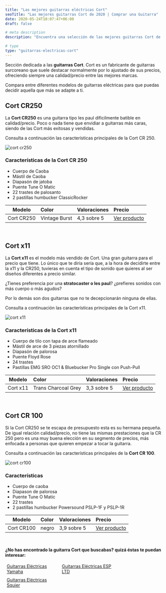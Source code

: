 ```yaml
---
title: "Las mejores guitarras eléctricas Cort"
seoTitle: "Las mejores guitarras Cort de 2020 | Comprar una Guitarra"
date: 2020-05-24T10:07:47+06:00
draft: false

# meta description
description: "Encuentra una selección de las mejores guitarras Cort de 2020 &#9989;  Compara entre modelos exitosos como la Cort cr250 o la cort x11"

# type
type: "guitarras-electricas-cort"
---
```


Sección dedicada a las **guitarras Cort**. Cort es un fabricante de guitarras surcoreano que suele destacar normalmente por lo ajustado de sus precios, ofreciendo siempre una calidad/precio entre las mejores marcas.

Compara entre diferentes modelos de guitarras eléctricas para que puedas decidir aquella que más se adapte a ti.

## Cort CR250

La **Cort CR250** es una guitarra tipo les paul dificilmente batible en calidad/precio. Poco o nada tiene que envidiar a guitarras más caras, siendo de las Cort más exitosas y vendidas.

Consulta a continuación las características principales de la Cort CR 250.

![cort cr250](../../images/cort/cort-cr250.jpg)

### Características de la Cort CR 250

* Cuerpo de Caoba
* Mástil de Caoba
* Diapasón de jatoba
* Puente Tune O Matic
* 22 trastes de palosanto
* 2 pastillas humbucker ClassicRocker

| Modelo        | Color    | Valoraciones | Precio |      
| ------------- |:-------------|:-------------|:-------------
| Cort CR250 	| Vintage Burst | 4,3 sobre 5 | <a href="https://amzn.to/3essWvn" rel="nofollow" target="_blank">Ver producto</a>

&nbsp;

## Cort x11

La **Cort x11** es el modelo más vendido de Cort. Una gran guitarra para el precio que tiene. Lo único que te diría sería que, a la hora de decidirte entre la x11 y la CR250, tuvieras en cuenta el tipo de sonido que quieres al ser diseños diferentes a precio similar. 

¿Tienes preferencia por una **stratocaster o les paul**? ¿prefieres sonidos con más cuerpo o más agudos?

Por lo demás son dos guitarras que no te decepcionarán ninguna de ellas.

Consulta a continuación las características principales de la Cort x11.

![cort x11](../../images/cort/cort-x11.jpg)

### Características de la Cort x11

* Cuerpo de tilo con tapa de arce flameado
* Mástil de arce de 3 piezas atornillado
* Diapasón de palorosa
* Puente Floyd Rose
* 24 trastes
* Pastillas EMG SRO OC1 & Bluebucker Pro Single con Push-Pull

| Modelo        | Color    | Valoraciones | Precio |      
| ------------- |:-------------|:-------------|:-------------
| Cort x11 	| Trans Charcoal Grey | 3,3 sobre 5 | <a href="https://amzn.to/2BJ7ELF" rel="nofollow" target="_blank">Ver producto</a>

&nbsp;

## Cort CR 100

Si la Cort CR250 se te escapa de presupuesto esta es su hermana pequeña. De igual relación calidad/precio, no tiene las mismas prestaciones que la CR 250 pero es una muy buena elección en su segmento de precios, más enfocada a personas que quieren empezar a tocar la guitarra.

Consulta a continuación las características principales de la **Cort CR 100**.

![cort cr100](../../images/cort/cort-cr100.jpg)

### Características

* Cuerpo de caoba
* Diapason de palorosa
* Puente Tune O Matic
* 22 trastes
* 2 pastillas humbucker Powersound PSLP-1F y PSLP-1R

| Modelo        | Color    | Valoraciones | Precio |      
| ------------- |:-------------|:-------------|:-------------
| Cort CR100	   	   | negro | 3,9 sobre 5 | <a href="https://amzn.to/2yjOWcd" rel="nofollow" target="_blank">Ver producto</a>

&nbsp;

**¿No has encontrado la guitarra Cort que buscabas? quizá éstas te puedan interesar:**

<div class="row">
      <div class="column" style="float: left; width: 33.33%; padding: 5px;">
        <a href="/guitarras-yamaha/">
          <figcaption>Guitarras Eléctricas Yamaha</figcaption>
        </a>
      </div>
      <div class="column" style="float: left; width: 33.33%; padding: 5px;">
        <a href="/guitarras-ltd/">
          <figcaption>Guitarras Eléctricas ESP LTD</figcaption>
        </a>
      </div>
      <div class="column" style="float: left; width: 33.33%; padding: 5px;">
        <a href="/guitarras-squier/">
          <figcaption>Guitarras Eléctricas Squier</figcaption>
        </a>
      </div>
</div>